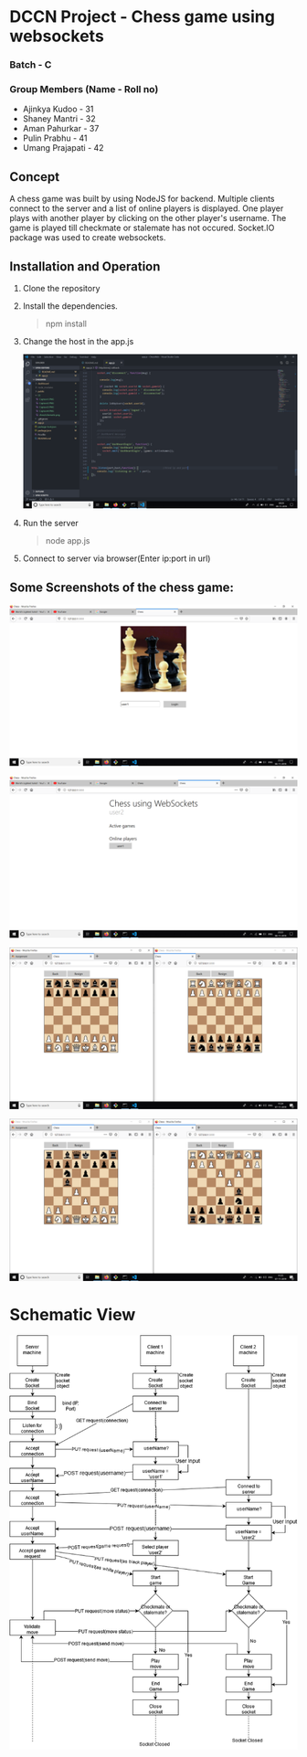 # DCCN Project - Chess game using websockets

### Batch - C
### Group Members (Name - Roll no)
- Ajinkya Kudoo - 31
- Shaney Mantri - 32
- Aman Pahurkar - 37
- Pulin Prabhu - 41
- Umang Prajapati - 42


## Concept

A chess game was built by using NodeJS for backend. Multiple clients connect to the server and a list of online players is displayed. One player plays with another player by clicking on the other player's username. The game is played till checkmate or stalemate has not occured. Socket.IO package was used to create websockets.


## Installation and Operation
1. Clone the repository

2. Install the dependencies.
	>npm install

3. Change the host in the app.js

	![Server](/SS/Capture5.PNG)
	
4. Run the server
	>node app.js
        
5. Connect to server via browser(Enter ip:port in url)


## Some Screenshots of the chess game:

![Server](/SS/Capture1.PNG)
	
![Server](/SS/Capture2.PNG)

![Server](/SS/Capture3.PNG)

![Server](/SS/Capture4.PNG)

# Schematic View

![Server](/SS/chessSchematic.png)